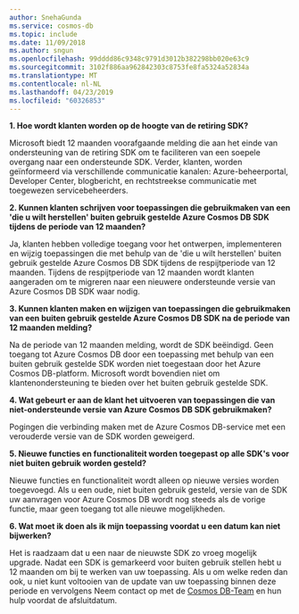 ```yaml
---
author: SnehaGunda
ms.service: cosmos-db
ms.topic: include
ms.date: 11/09/2018
ms.author: sngun
ms.openlocfilehash: 99dddd86c9348c9791d3012b382298bb020e63c9
ms.sourcegitcommit: 3102f886aa962842303c8753fe8fa5324a52834a
ms.translationtype: MT
ms.contentlocale: nl-NL
ms.lasthandoff: 04/23/2019
ms.locfileid: "60326853"
---
```

**1. Hoe wordt klanten worden op de hoogte van de retiring SDK?**

Microsoft biedt 12 maanden voorafgaande melding die aan het einde van ondersteuning van de retiring SDK om te faciliteren van een soepele overgang naar een ondersteunde SDK. Verder, klanten, worden geïnformeerd via verschillende communicatie kanalen: Azure-beheerportal, Developer Center, blogbericht, en rechtstreekse communicatie met toegewezen servicebeheerders.

**2. Kunnen klanten schrijven voor toepassingen die gebruikmaken van een 'die u wilt herstellen' buiten gebruik gestelde Azure Cosmos DB SDK tijdens de periode van 12 maanden?** 

Ja, klanten hebben volledige toegang voor het ontwerpen, implementeren en wijzig toepassingen die met behulp van de 'die u wilt herstellen' buiten gebruik gestelde Azure Cosmos DB SDK tijdens de respijtperiode van 12 maanden. Tijdens de respijtperiode van 12 maanden wordt klanten aangeraden om te migreren naar een nieuwere ondersteunde versie van Azure Cosmos DB SDK waar nodig.

**3. Kunnen klanten maken en wijzigen van toepassingen die gebruikmaken van een buiten gebruik gestelde Azure Cosmos DB SDK na de periode van 12 maanden melding?**

Na de periode van 12 maanden melding, wordt de SDK beëindigd. Geen toegang tot Azure Cosmos DB door een toepassing met behulp van een buiten gebruik gestelde SDK worden niet toegestaan door het Azure Cosmos DB-platform. Microsoft wordt bovendien niet om klantenondersteuning te bieden over het buiten gebruik gestelde SDK.

**4. Wat gebeurt er aan de klant het uitvoeren van toepassingen die van niet-ondersteunde versie van Azure Cosmos DB SDK gebruikmaken?**

Pogingen die verbinding maken met de Azure Cosmos DB-service met een verouderde versie van de SDK worden geweigerd. 

**5. Nieuwe functies en functionaliteit worden toegepast op alle SDK's voor niet buiten gebruik worden gesteld?**

Nieuwe functies en functionaliteit wordt alleen op nieuwe versies worden toegevoegd. Als u een oude, niet buiten gebruik gesteld, versie van de SDK uw aanvragen voor Azure Cosmos DB wordt nog steeds als de vorige functie, maar geen toegang tot alle nieuwe mogelijkheden.  

**6. Wat moet ik doen als ik mijn toepassing voordat u een datum kan niet bijwerken?**

Het is raadzaam dat u een naar de nieuwste SDK zo vroeg mogelijk upgrade. Nadat een SDK is gemarkeerd voor buiten gebruik stellen hebt u 12 maanden om bij te werken van uw toepassing. Als u om welke reden dan ook, u niet kunt voltooien van de update van uw toepassing binnen deze periode en vervolgens Neem contact op met de [Cosmos DB-Team](mailto:askcosmosdb@microsoft.com) en hun hulp voordat de afsluitdatum.

